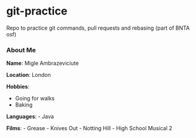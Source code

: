 # git-practice
Repo to practice git commands, pull requests and rebasing (part of BNTA osf)

### About Me

**Name**: Migle Ambrazeviciute

**Location**: London

**Hobbies**:
- Going for walks
- Baking

**Languages**: 
    - Java

**Films**:
    - Grease 
    - Knives Out
    - Notting Hill
    - High School Musical 2


